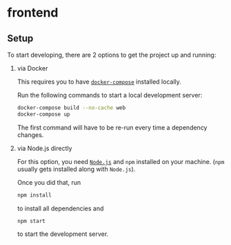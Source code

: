 # frontend

## Setup

To start developing, there are 2 options to get the project up and running:

1. via Docker

   This requires you to have [`docker-compose`](https://docs.docker.com/compose/install/) installed locally.

   Run the following commands to start a local development server:

   ```sh
   docker-compose build --no-cache web
   docker-compose up
   ```

   The first command will have to be re-run every time a dependency changes.

2. via Node.js directly

   For this option, you need [`Node.js`](https://nodejs.org/en/) and `npm` installed on your machine. (`npm` usually gets installed along with `Node.js`).

   Once you did that, run

   ```sh
   npm install
   ```

   to install all dependencies and

   ```
   npm start
   ```

   to start the development server.
